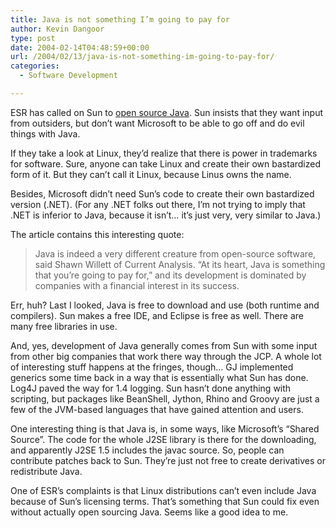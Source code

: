 ```yaml
---
title: Java is not something I’m going to pay for
author: Kevin Dangoor
type: post
date: 2004-02-14T04:48:59+00:00
url: /2004/02/13/java-is-not-something-im-going-to-pay-for/
categories:
  - Software Development

---
```

ESR has called on Sun to [open source Java][1]. Sun insists that they want input from outsiders, but don&#8217;t want Microsoft to be able to go off and do evil things with Java.

If they take a look at Linux, they&#8217;d realize that there is power in trademarks for software. Sure, anyone can take Linux and create their own bastardized form of it. But they can&#8217;t call it Linux, because Linus owns the name.

Besides, Microsoft didn&#8217;t need Sun&#8217;s code to create their own bastardized version (.NET). (For any .NET folks out there, I&#8217;m not trying to imply that .NET is inferior to Java, because it isn&#8217;t&#8230; it&#8217;s just very, very similar to Java.)

The article contains this interesting quote:

> Java is indeed a very different creature from open-source software, said Shawn Willett of Current Analysis. &#8220;At its heart, Java is something that you&#8217;re going to pay for,&#8221; and its development is dominated by companies with a financial interest in its success.

Err, huh? Last I looked, Java is free to download and use (both runtime and compilers). Sun makes a free IDE, and Eclipse is free as well. There are many free libraries in use.

And, yes, development of Java generally comes from Sun with some input from other big companies that work there way through the JCP. A whole lot of interesting stuff happens at the fringes, though&#8230; GJ implemented generics some time back in a way that is essentially what Sun has done. Log4J paved the way for 1.4 logging. Sun hasn&#8217;t done anything with scripting, but packages like BeanShell, Jython, Rhino and Groovy are just a few of the JVM-based languages that have gained attention and users.

One interesting thing is that Java is, in some ways, like Microsoft&#8217;s &#8220;Shared Source&#8221;. The code for the whole J2SE library is there for the downloading, and apparently J2SE 1.5 includes the javac source. So, people can contribute patches back to Sun. They&#8217;re just not free to create derivatives or redistribute Java.

One of ESR&#8217;s complaints is that Linux distributions can&#8217;t even include Java because of Sun&#8217;s licensing terms. That&#8217;s something that Sun could fix even without actually open sourcing Java. Seems like a good idea to me.

 [1]: http://news.com.com/2100-7344_3-5159134.html "Open-source advocate: Release Java code | CNET News.com"